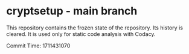 # cryptsetup - main branch

This repository contains the frozen state of the repository.
Its history is cleared. It is used only for static code
analysis with Codacy.

Commit Time: 1711431070